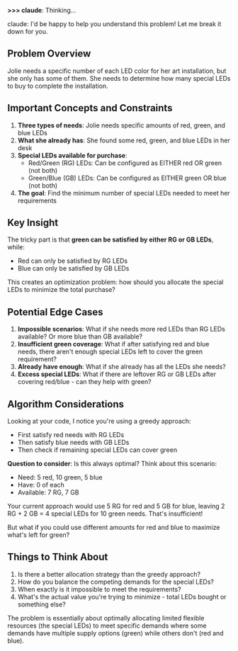 **>>> claude**: Thinking...

claude: I'd be happy to help you understand this problem! Let me break it down for you.

## Problem Overview

Jolie needs a specific number of each LED color for her art installation, but she only has some of them. She needs to determine how many special LEDs to buy to complete the installation.

## Important Concepts and Constraints

1. **Three types of needs**: Jolie needs specific amounts of red, green, and blue LEDs
2. **What she already has**: She found some red, green, and blue LEDs in her desk
3. **Special LEDs available for purchase**:
   - Red/Green (RG) LEDs: Can be configured as EITHER red OR green (not both)
   - Green/Blue (GB) LEDs: Can be configured as EITHER green OR blue (not both)
4. **The goal**: Find the minimum number of special LEDs needed to meet her requirements

## Key Insight

The tricky part is that **green can be satisfied by either RG or GB LEDs**, while:
- Red can only be satisfied by RG LEDs
- Blue can only be satisfied by GB LEDs

This creates an optimization problem: how should you allocate the special LEDs to minimize the total purchase?

## Potential Edge Cases

1. **Impossible scenarios**: What if she needs more red LEDs than RG LEDs available? Or more blue than GB available?
2. **Insufficient green coverage**: What if after satisfying red and blue needs, there aren't enough special LEDs left to cover the green requirement?
3. **Already have enough**: What if she already has all the LEDs she needs?
4. **Excess special LEDs**: What if there are leftover RG or GB LEDs after covering red/blue - can they help with green?

## Algorithm Considerations

Looking at your code, I notice you're using a greedy approach:
- First satisfy red needs with RG LEDs
- Then satisfy blue needs with GB LEDs
- Then check if remaining special LEDs can cover green

**Question to consider**: Is this always optimal? Think about this scenario:
- Need: 5 red, 10 green, 5 blue
- Have: 0 of each
- Available: 7 RG, 7 GB

Your current approach would use 5 RG for red and 5 GB for blue, leaving 2 RG + 2 GB = 4 special LEDs for 10 green needs. That's insufficient!

But what if you could use different amounts for red and blue to maximize what's left for green?

## Things to Think About

1. Is there a better allocation strategy than the greedy approach?
2. How do you balance the competing demands for the special LEDs?
3. When exactly is it impossible to meet the requirements?
4. What's the actual value you're trying to minimize - total LEDs bought or something else?

The problem is essentially about optimally allocating limited flexible resources (the special LEDs) to meet specific demands where some demands have multiple supply options (green) while others don't (red and blue).